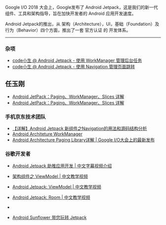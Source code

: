 Google I/O 2018 大会上，Google发布了 Android Jetpack，这是我们的新一代组件、工具和架构指导，旨在加快开发者的 Android 应用开发速度。

Android Jetpack的推出，从 架构（Architecture），UI，基础（Foundation）及行为（Behavior）四个方面，推出了一套 官方认证 的 开发体系。



---

### 杂项

* [code小生 @ Android Jetpack - 使用 WorkManager 管理后台任务](https://mp.weixin.qq.com/s/Z_1qmXraIBboAcR8NGkpdQ)  
* [code小生 @ Android Jetpack - 使用 Navigation 管理页面跳转](https://mp.weixin.qq.com/s/gFFnTChoTiwSiBD8DTCQ_Q)  

## 任玉刚

* [Android JetPack：Paging、WorkManager、Slices 详解](https://mp.weixin.qq.com/s/OorUNDO3GVHATJrZOijh_A)  
* [Android JetPack：Paging、WorkManager、Slices 详解](https://mp.weixin.qq.com/s/OorUNDO3GVHATJrZOijh_A)

### 手机京东技术团队

* [【详解】Android Jetpack 新组件之Navigation的用法和源码结构分析](https://mp.weixin.qq.com/s/yNfB9r7sduL54ug-ig26wQ)  
* [Android Architeture WorkManager](https://mp.weixin.qq.com/s/ffRgLjaio5V1DN-p9yDw3A)
* [Android Architecture Paging Library详解 | Google I/O大会上的最新发布](https://mp.weixin.qq.com/s/rMFgZ4nKOELDCO0tqtdVWQ)

### 谷歌开发者

* [Android Jetpack 助推应用开发 | 中文字幕视频介绍](https://mp.weixin.qq.com/s/o_q4FgVJjYeP2OHEB8PjnQ)  

* [架构组件之 ViewModel | 中文教学视频](https://mp.weixin.qq.com/s/RcupMal5d-N36rq42Xb0WQ)

* [Android Jetpack: ViewModel | 中文教学视频](https://mp.weixin.qq.com/s/uGWH1os8Kq3Pp6_x5hXI8Q)
* [Android Jetpack: Room | 中文教学视频](https://mp.weixin.qq.com/s/JH3XG39qhfuCKDX98To3zA)

* []()

* [Android Sunflower 带您玩转 Jetpack](https://mp.weixin.qq.com/s/k-zQVB5EhsKXIR1H3hbGYQ)